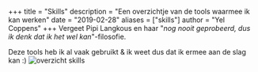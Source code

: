 +++
title = "Skills"
description = "Een overzichtje van de tools waarmee ik kan werken"
date = "2019-02-28"
aliases = ["skills"]
author = "Yel Coppens"
+++
Vergeet Pipi Langkous en haar "*nog nooit geprobeerd, dus ik denk dat ik het wel kan*"-filosofie.

Deze tools heb ik al vaak gebruikt & ik weet dus dat ik ermee aan de slag kan :)
![overzicht skills](../images/skills_marketing.png)